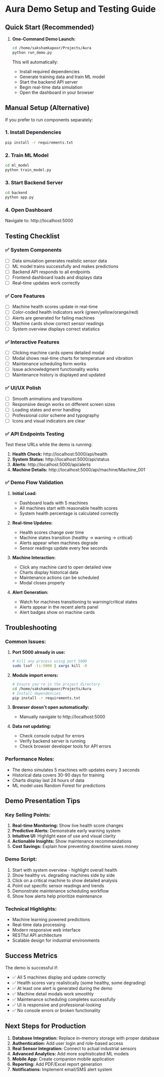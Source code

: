 # Aura Demo Setup and Testing Guide

## Quick Start (Recommended)

1. **One-Command Demo Launch:**

   ```bash
   cd /home/sakshamkapoor/Projects/Aura
   python run_demo.py
   ```

   This will automatically:

   - Install required dependencies
   - Generate training data and train ML model
   - Start the backend API server
   - Begin real-time data simulation
   - Open the dashboard in your browser

## Manual Setup (Alternative)

If you prefer to run components separately:

### 1. Install Dependencies

```bash
pip install -r requirements.txt
```

### 2. Train ML Model

```bash
cd ml_model
python train_model.py
```

### 3. Start Backend Server

```bash
cd backend
python app.py
```

### 4. Open Dashboard

Navigate to: http://localhost:5000

## Testing Checklist

### ✅ System Components

- [ ] Data simulation generates realistic sensor data
- [ ] ML model trains successfully and makes predictions
- [ ] Backend API responds to all endpoints
- [ ] Frontend dashboard loads and displays data
- [ ] Real-time updates work correctly

### ✅ Core Features

- [ ] Machine health scores update in real-time
- [ ] Color-coded health indicators work (green/yellow/orange/red)
- [ ] Alerts are generated for failing machines
- [ ] Machine cards show correct sensor readings
- [ ] System overview displays correct statistics

### ✅ Interactive Features

- [ ] Clicking machine cards opens detailed modal
- [ ] Modal shows real-time charts for temperature and vibration
- [ ] Maintenance scheduling form works
- [ ] Issue acknowledgment functionality works
- [ ] Maintenance history is displayed and updated

### ✅ UI/UX Polish

- [ ] Smooth animations and transitions
- [ ] Responsive design works on different screen sizes
- [ ] Loading states and error handling
- [ ] Professional color scheme and typography
- [ ] Icons and visual indicators are clear

### ✅ API Endpoints Testing

Test these URLs while the demo is running:

1. **Health Check:** http://localhost:5000/api/health
2. **System Status:** http://localhost:5000/api/status
3. **Alerts:** http://localhost:5000/api/alerts
4. **Machine Details:** http://localhost:5000/api/machine/Machine_001

### ✅ Demo Flow Validation

1. **Initial Load:**

   - Dashboard loads with 5 machines
   - All machines start with reasonable health scores
   - System health percentage is calculated correctly

2. **Real-time Updates:**

   - Health scores change over time
   - Machine states transition (healthy → warning → critical)
   - Alerts appear when machines degrade
   - Sensor readings update every few seconds

3. **Machine Interaction:**

   - Click any machine card to open detailed view
   - Charts display historical data
   - Maintenance actions can be scheduled
   - Modal closes properly

4. **Alert Generation:**
   - Watch for machines transitioning to warning/critical states
   - Alerts appear in the recent alerts panel
   - Alert badges show on machine cards

## Troubleshooting

### Common Issues:

1. **Port 5000 already in use:**

   ```bash
   # Kill any process using port 5000
   sudo lsof -ti:5000 | xargs kill -9
   ```

2. **Module import errors:**

   ```bash
   # Ensure you're in the project directory
   cd /home/sakshamkapoor/Projects/Aura
   # Install dependencies
   pip install -r requirements.txt
   ```

3. **Browser doesn't open automatically:**

   - Manually navigate to http://localhost:5000

4. **Data not updating:**
   - Check console output for errors
   - Verify backend server is running
   - Check browser developer tools for API errors

### Performance Notes:

- The demo simulates 5 machines with updates every 3 seconds
- Historical data covers 30-90 days for training
- Charts display last 24 hours of data
- ML model uses Random Forest for predictions

## Demo Presentation Tips

### Key Selling Points:

1. **Real-time Monitoring:** Show live health score changes
2. **Predictive Alerts:** Demonstrate early warning system
3. **Intuitive UI:** Highlight ease of use and visual clarity
4. **Actionable Insights:** Show maintenance recommendations
5. **Cost Savings:** Explain how preventing downtime saves money

### Demo Script:

1. Start with system overview - highlight overall health
2. Show healthy vs. degrading machines side by side
3. Click on a critical machine to show detailed analysis
4. Point out specific sensor readings and trends
5. Demonstrate maintenance scheduling workflow
6. Show how alerts help prioritize maintenance

### Technical Highlights:

- Machine learning powered predictions
- Real-time data processing
- Modern responsive web interface
- RESTful API architecture
- Scalable design for industrial environments

## Success Metrics

The demo is successful if:

- ✅ All 5 machines display and update correctly
- ✅ Health scores vary realistically (some healthy, some degrading)
- ✅ At least one alert is generated during the demo
- ✅ Machine detail modals work smoothly
- ✅ Maintenance scheduling completes successfully
- ✅ UI is responsive and professional-looking
- ✅ No console errors or broken functionality

## Next Steps for Production

1. **Database Integration:** Replace in-memory storage with proper database
2. **Authentication:** Add user login and role-based access
3. **Real Sensor Integration:** Connect to actual industrial sensors
4. **Advanced Analytics:** Add more sophisticated ML models
5. **Mobile App:** Create companion mobile application
6. **Reporting:** Add PDF/Excel report generation
7. **Notifications:** Implement email/SMS alert system

